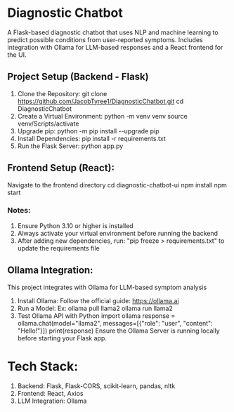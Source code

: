 # Diagnostic Chatbot

A Flask-based diagnostic chatbot that uses NLP and machine learning to predict possible conditions from user-reported symptoms. Includes integration with Ollama for LLM-based responses and a React frontend for the UI.

## Project Setup (Backend - Flask)
1. Clone the Repository:
    git clone https://github.com/JacobTyree1/DiagnosticChatbot.git
    cd DiagnosticChatbot
2. Create a Virtual Environment:
   python -m venv venv
   source venv/Scripts/activate
3. Upgrade pip:
    python -m pip install --upgrade pip
4. Install Dependencies:
    pip install -r requirements.txt
5. Run the Flask Server:
    python app.py
## Frontend Setup (React):
Navigate to the frontend directory
cd diagnostic-chatbot-ui
npm install
npm start

### Notes: 
1. Ensure Python 3.10 or higher is installed
2. Always activate your virtual environment before running the backend
3. After adding new dependencies, run: "pip freeze > requirements.txt" to update the requirements file

## Ollama Integration:
This project integrates with Ollama for LLM-based symptom analysis
1. Install Ollama: 
   Follow the official guide: https://ollama.ai
2. Run a Model:
   Ex: 
   ollama pull llama2
   ollama run llama2
3. Test Ollama API with Python
    import ollama
    response = ollama.chat(model="llama2", messages=[{"role": "user", "content": "Hello!"}])
    print(response)
Ensure the Ollama Server is running locally before starting your Flask app.

# Tech Stack:
1. Backend: Flask, Flask-CORS, scikit-learn, pandas, nltk
2. Frontend: React, Axios
3. LLM Integration: Ollama